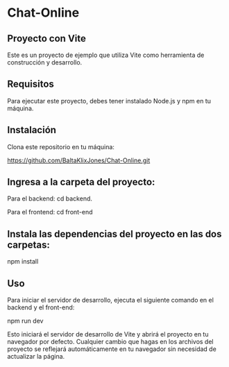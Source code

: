 # Chat-Online
## Proyecto con Vite
Este es un proyecto de ejemplo que utiliza Vite como herramienta de construcción y desarrollo.

## Requisitos
Para ejecutar este proyecto, debes tener instalado Node.js y npm en tu máquina.

## Instalación
Clona este repositorio en tu máquina:

https://github.com/BaltaKlixJones/Chat-Online.git

## Ingresa a la carpeta del proyecto:

Para el backend: cd backend.

Para el frontend: cd front-end

## Instala las dependencias del proyecto en las dos carpetas:

npm install

## Uso

Para iniciar el servidor de desarrollo, ejecuta el siguiente comando en el backend y el front-end:

npm run dev

Esto iniciará el servidor de desarrollo de Vite y abrirá el proyecto en tu navegador por defecto. Cualquier cambio que hagas en los archivos del proyecto se reflejará automáticamente en tu navegador sin necesidad de actualizar la página.
